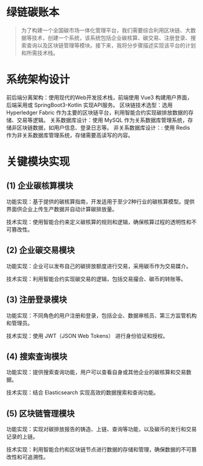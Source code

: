 # 绿链碳账本

> 为了构建一个全国碳市场一体化管理平台，我们需要综合利用区块链、大数据等技术，创建一个系统，该系统包括企业碳核算、碳交易、注册登录、搜索查询以及区块链管理等模块。接下来，我将分步骤描述实现该平台的计划和所需技术栈。

# 系统架构设计

前后端分离架构：使用现代的Web开发技术栈，前端使用 Vue3 构建用户界面，后端采用或 SpringBoot3-Kotlin 实现API服务。
区块链技术选型：选用 Hyperledger Fabric 作为主要的区块链平台，利用智能合约实现碳排放数据的存储、交易等逻辑。
关系数据库设计：使用 MySQL 作为关系数据库管理系统，存储非区块链数据，如用户信息、登录日志等。
非关系数据库设计：: 使用 Redis 作为非关系数据库管理系统，存储需要高读写的内容。

# 关键模块实现

## (1) 企业碳核算模块

功能实现：基于提供的碳核算指南，开发适用于至少2种行业的碳核算模型。提供界面供企业上传生产数据并自动计算碳排放量。

技术实现：使用智能合约来定义碳核算的规则和逻辑，确保核算过程的透明性和不可篡改性。

## (2) 企业碳交易模块

功能实现：企业可以发布自己的碳排放额度进行交易，采用碳币作为交易媒介。

技术实现：利用智能合约实现碳交易的逻辑，包括交易撮合、碳币的转账等。

## (3) 注册登录模块

功能实现：不同角色的用户注册和登录，包括企业、数据审核员、第三方监管机构和管理员。

技术实现：使用 JWT（JSON Web Tokens） 进行身份验证和授权。

## (4) 搜索查询模块

功能实现：提供搜索查询功能，用户可以查看自身或其他企业的碳核算和交易数据。

技术实现：结合 Elasticsearch 实现高效的数据搜索和查询功能。

## (5) 区块链管理模块

功能实现：实现对碳排放报告的铸造、上链、查询等功能，以及碳币的发行和交易记录的上链。

技术实现：利用智能合约和区块链节点进行数据的存储和管理，确保数据的不可篡改性和可追溯性。
